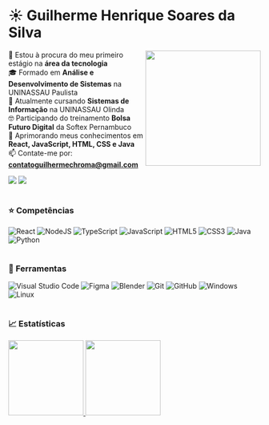 # ☀️ Guilherme Henrique Soares da Silva

<img align='right' src="https://media2.giphy.com/media/v1.Y2lkPTc5MGI3NjExemZvNGZmMmhld3FpZ3VhMzg0OHc4MDIycWNvYmw2Nm95cTkxc2IzcyZlcD12MV9pbnRlcm5hbF9naWZfYnlfaWQmY3Q9cw/f6hnhHkks8bk4jwjh3/giphy.gif" width="230">

🔭 Estou à procura do meu primeiro estágio na **área da tecnologia** </br>
🎓 Formado em **Análise e Desenvolvimento de Sistemas** na UNINASSAU Paulista </br>
🏫 Atualmente cursando **Sistemas de Informação** na UNINASSAU Olinda </br>
🤓 Participando do treinamento **Bolsa Futuro Digital** da Softex Pernambuco </br>
🧠 Aprimorando meus conhecimentos em **React, JavaScript, HTML, CSS e Java** </br>
📫 Contate-me por: <a href="mailto:contatoguilhermechroma@gmail.com">**contatoguilhermechroma@gmail.com**</a> </br>

<div>
  <a href="https://www.linkedin.com/in/guilherme-chroma/" target="_blank"><img src="https://img.shields.io/badge/linkedin-%230077B5.svg?style=for-the-badge&logo=linkedin&logoColor=white" target="_blank"></a>
  <a href = "mailto:contatoguilhermechroma@gmail.com"><img src="https://img.shields.io/badge/Gmail-D14836?style=for-the-badge&logo=gmail&logoColor=white" target="_blank"></a>
</div>

#

### ⭐ Competências

![React](https://img.shields.io/badge/react-%2320232a.svg?style=for-the-badge&logo=react&logoColor=%2361DAFB)
![NodeJS](https://img.shields.io/badge/node.js-6DA55F?style=for-the-badge&logo=node.js&logoColor=white)
![TypeScript](https://img.shields.io/badge/typescript-%23007ACC.svg?style=for-the-badge&logo=typescript&logoColor=white)
![JavaScript](https://img.shields.io/badge/javascript-%23323330.svg?style=for-the-badge&logo=javascript&logoColor=%23F7DF1E)
![HTML5](https://img.shields.io/badge/html5-%23E34F26.svg?style=for-the-badge&logo=html5&logoColor=white)
![CSS3](https://img.shields.io/badge/css3-%231572B6.svg?style=for-the-badge&logo=css3&logoColor=white)
![Java](https://img.shields.io/badge/java-%23ED8B00.svg?style=for-the-badge&logo=openjdk&logoColor=white)
![Python](https://img.shields.io/badge/Python-3776AB?style=for-the-badge&logo=python&logoColor=white)

#

### 🔧 Ferramentas

![Visual Studio Code](https://img.shields.io/badge/Visual%20Studio%20Code-0078d7.svg?style=for-the-badge&logo=visual-studio-code&logoColor=white)
![Figma](https://img.shields.io/badge/figma-%23F24E1E.svg?style=for-the-badge&logo=figma&logoColor=white)
![Blender](https://img.shields.io/badge/blender-%23F5792A.svg?style=for-the-badge&logo=blender&logoColor=white)
![Git](https://img.shields.io/badge/git-%23F05033.svg?style=for-the-badge&logo=git&logoColor=white)
![GitHub](https://img.shields.io/badge/github-%23121011.svg?style=for-the-badge&logo=github&logoColor=white)
![Windows](https://img.shields.io/badge/Windows-0078D6?style=for-the-badge&logo=windows&logoColor=white)
![Linux](https://img.shields.io/badge/Linux-FCC624?style=for-the-badge&logo=linux&logoColor=black)

#

### 📈 Estatísticas

<div position="relative">
  <a href="https://github.com/ChromaCaipira/">
  <img height="150em" src="https://github-readme-stats.vercel.app/api?username=guilhermechroma&locale=pt-br&show_icons=true&hide_title=true&include_all_commits=true&theme=react&hide_border=true" />
  <img height="150em" src="https://github-readme-stats.vercel.app/api/top-langs/?username=guilhermechroma&layout=compact&langs_count=6&locale=pt-br&theme=react&hide_border=true"/>
</div>

